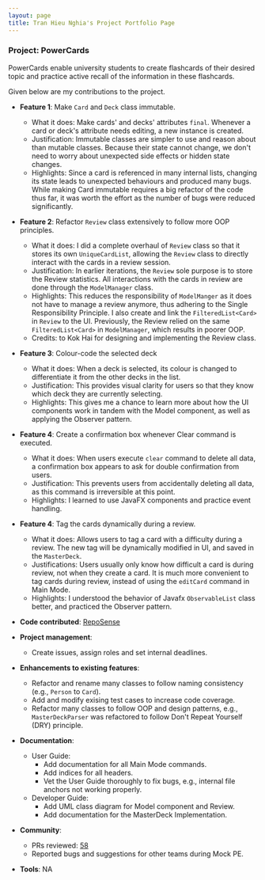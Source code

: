 ```yaml
---
layout: page 
title: Tran Hieu Nghia's Project Portfolio Page
---
```


### Project: PowerCards

PowerCards enable university students to create flashcards of their desired topic and practice active recall of the information in these flashcards.

Given below are my contributions to the project.

* **Feature 1**: Make `Card` and `Deck` class immutable.
    * What it does: Make cards' and decks' attributes `final`. Whenever a card or deck's attribute needs editing, a new instance is created.
    * Justification: Immutable classes are simpler to use and reason about than mutable classes. Because their state cannot change, we don't need to worry about unexpected side effects or hidden state changes.
    * Highlights: Since a card is referenced in many internal lists, changing its state leads to unexpected behaviours and produced many bugs. While making Card immutable requires a big refactor of the code thus far, it was worth the effort as the number of bugs were reduced significantly.   

* **Feature 2**: Refactor `Review` class extensively to follow more OOP principles.
  * What it does: I did a complete overhaul of `Review` class so that it stores its own `UniqueCardList`, allowing the `Review` class to directly interact with the cards in a review session.
  * Justification: In earlier iterations, the `Review` sole purpose is to store the Review statistics. All interactions with the cards in review are done through the `ModelManager` class.
  * Highlights: This reduces the responsibility of `ModelManger` as it does not have to manage a review anymore, thus adhering to the Single Responsibility Principle. I also create and link the `FilteredList<Card>` in `Review` to the UI. Previously, the Review relied on the same `FilteredList<Card>` in `ModelManager`, which results in poorer OOP.
  * Credits: to Kok Hai for designing and implementing the Review class. 

* **Feature 3**: Colour-code the selected deck
  * What it does: When a deck is selected, its colour is changed to differentiate it from the other decks in the list.
  * Justification: This provides visual clarity for users so that they know which deck they are currently selecting.
  * Highlights: This gives me a chance to learn more about how the UI components work in tandem with the Model component, as well as applying the Observer pattern.

* **Feature 4**: Create a confirmation box whenever Clear command is executed.
  * What it does: When users execute `clear` command to delete all data, a confirmation box appears to ask for double confirmation from users.
  * Justification: This prevents users from accidentally deleting all data, as this command is irreversible at this point.
  * Highlights: I learned to use JavaFX components and practice event handling.

* **Feature 4**: Tag the cards dynamically during a review.
  * What it does: Allows users to tag a card with a difficulty during a review. The new tag will be dynamically modified in UI, and saved in the `MasterDeck`.
  * Justifications: Users usually only know how difficult a card is during review, not when they create a card. It is much more convenient to tag cards during review, instead of using the `editCard` command in Main Mode.
  * Highlights: I understood the behavior of Javafx `ObservableList` class better, and practiced the Observer pattern.

* **Code contributed**: [RepoSense](https://nus-cs2103-ay2223s2.github.io/tp-dashboard/?search=rockman007372&breakdown=true&sort=groupTitle%20dsc&sortWithin=title&since=2023-02-17&timeframe=commit&mergegroup=&groupSelect=groupByRepos&checkedFileTypes=docs~functional-code~test-code~other)

* **Project management**:
    * Create issues, assign roles and set internal deadlines.

* **Enhancements to existing features**:
    * Refactor and rename many classes to follow naming consistency (e.g., `Person` to `Card`).
    * Add and modify exising test cases to increase code coverage.
    * Refactor many classes to follow OOP and design patterns, e.g., `MasterDeckParser` was refactored to follow Don't Repeat Yourself (DRY) principle.

* **Documentation**:
    * User Guide:
        * Add documentation for all Main Mode commands.
        * Add indices for all headers.
        * Vet the User Guide thoroughly to fix bugs, e.g., internal file anchors not working properly.
    * Developer Guide:
        * Add UML class diagram for Model component and Review.
        * Add documentation for the MasterDeck Implementation.

* **Community**:
    * PRs reviewed: [58](https://github.com/AY2223S2-CS2103T-W11-3/tp/pulls?q=is%3Apr+reviewed-by%3Arockman007372) 
    * Reported bugs and suggestions for other teams during Mock PE.

* **Tools**: NA
